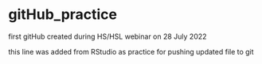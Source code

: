 # gitHub_practice
first gitHub created during HS/HSL webinar on 28 July 2022

this line was added from RStudio as practice for pushing updated file to git